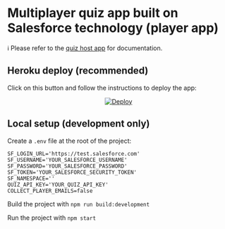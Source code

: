 # Multiplayer quiz app built on Salesforce technology (player app)

ℹ️ Please refer to the [quiz host app](https://github.com/fostive/quiz-host-app) for documentation.

## Heroku deploy (recommended)

Click on this button and follow the instructions to deploy the app:

<p align="center">
  <a href="https://heroku.com/deploy?template=https://github.com/fostive/quiz-player-app/edit/master">
    <img src="https://www.herokucdn.com/deploy/button.svg" alt="Deploy">
  </a>
<p>

## Local setup (development only)

Create a `.env` file at the root of the project:

```
SF_LOGIN_URL='https://test.salesforce.com'
SF_USERNAME='YOUR_SALESFORCE_USERNAME'
SF_PASSWORD='YOUR_SALESFORCE_PASSWORD'
SF_TOKEN='YOUR_SALESFORCE_SECURITY_TOKEN'
SF_NAMESPACE=''
QUIZ_API_KEY='YOUR_QUIZ_API_KEY'
COLLECT_PLAYER_EMAILS=false
```

Build the project with `npm run build:development`

Run the project with `npm start`
